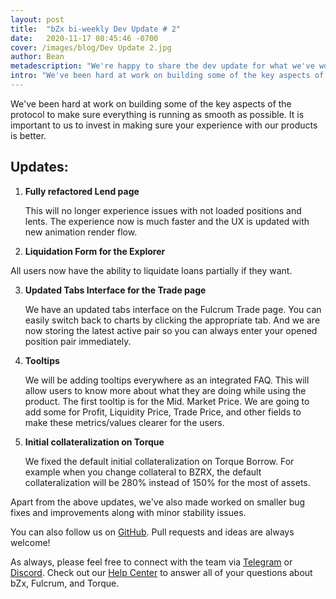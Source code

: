 ```yaml
---
layout: post
title:  "bZx bi-weekly Dev Update # 2"
date:   2020-11-17 08:45:46 -0700
cover: /images/blog/Dev Update 2.jpg
author: Bean
metadescription: "We're happy to share the dev update for what we've worked in the past two weeks."
intro: "We've been hard at work on building some of the key aspects of the protocol to make sure everything is running as smooth as possible."
---
```


We've been hard at work on building some of the key aspects of the protocol to make sure everything is running as smooth as possible. It is important to us to invest in making sure your experience with our products is better.


## Updates:
1. **Fully refactored Lend page**

    This will no longer experience issues with not loaded positions and lents. The experience now is much faster and the UX is updated with new animation render flow.

2. **Liquidation Form for the Explorer**

All users now have the ability to liquidate loans partially if they want.

3. **Updated Tabs Interface for the Trade page**

    We have an updated tabs interface on the Fulcrum Trade page. You can easily switch back to charts by clicking the appropriate tab. And we are now storing the latest active pair so you can always enter your opened position pair immediately.

4. **Tooltips**

    We will be adding tooltips everywhere as an integrated FAQ. This will allow users to know more about what they are doing while using the product. The first tooltip is for the Mid. Market Price. We are going to add some for Profit, Liquidity Price, Trade Price, and other fields to make these metrics/values clearer for the users.

5. **Initial collateralization on Torque**

    We fixed the default initial collateralization on Torque Borrow. For example when you change collateral to BZRX, the default collateralization will be 280% instead of 150% for the most of assets.


Apart from the above updates, we've also made worked on smaller bug fixes and improvements along with minor stability issues.

You can also follow us on [GitHub](http://github.com/bZxNetwork). Pull requests and ideas are always welcome!

As always, please feel free to connect with the team via [Telegram](https://t.me/b0xNet) or [Discord](https://discord.com/invite/DKEq6FV). Check out our [Help Center](https://help.bzx.network/en/) to answer all of your questions about bZx, Fulcrum, and Torque.
